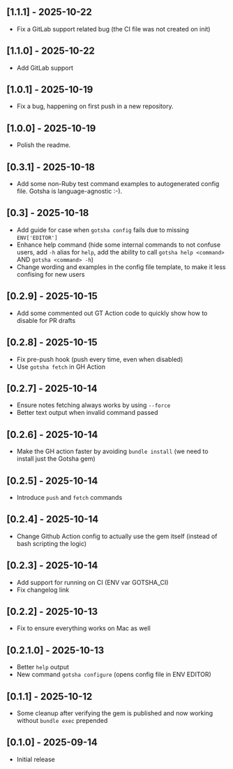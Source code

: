 ## [1.1.1] - 2025-10-22

- Fix a GitLab support related bug (the CI file was not created on init)

## [1.1.0] - 2025-10-22

- Add GitLab support

## [1.0.1] - 2025-10-19

- Fix a bug, happening on first push in a new repository.

## [1.0.0] - 2025-10-19

- Polish the readme.

## [0.3.1] - 2025-10-18

- Add some non-Ruby test command examples to autogenerated config file. Gotsha is language-agnostic :-).

## [0.3] - 2025-10-18

- Add guide for case when `gotsha config` fails due to missing `ENV['EDITOR']`
- Enhance help command (hide some internal commands to not confuse users, add `-h` alias for `help`, add the ability to call `gotsha help <command>` AND `gotsha <command> -h`)
- Change wording and examples in the config file template, to make it less confising for new users

## [0.2.9] - 2025-10-15

- Add some commented out GT Action code to quickly show how to disable for PR drafts

## [0.2.8] - 2025-10-15

- Fix pre-push hook (push every time, even when disabled)
- Use `gotsha fetch` in GH Action

## [0.2.7] - 2025-10-14

- Ensure notes fetching always works by using `--force`
- Better text output when invalid command passed

## [0.2.6] - 2025-10-14

- Make the GH action faster by avoiding `bundle install` (we need to install just the Gotsha gem)

## [0.2.5] - 2025-10-14

- Introduce `push` and `fetch` commands

## [0.2.4] - 2025-10-14

- Change Github Action config to actually use the gem itself (instead of bash scripting the logic)

## [0.2.3] - 2025-10-14

- Add support for running on CI (ENV var GOTSHA_CI)
- Fix changelog link

## [0.2.2] - 2025-10-13

- Fix to ensure everything works on Mac as well

## [0.2.1.0] - 2025-10-13

- Better `help` output
- New command `gotsha configure` (opens config file in ENV EDITOR)

## [0.1.1] - 2025-10-12

- Some cleanup after verifying the gem is published
  and now working without `bundle exec` prepended

## [0.1.0] - 2025-09-14

- Initial release
